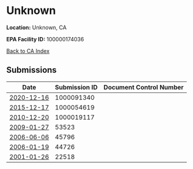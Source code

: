 # Unknown

**Location:** Unknown, CA

**EPA Facility ID:** 100000174036

[Back to CA Index](../../index.md)

## Submissions

| Date | Submission ID | Document Control Number |
|------|--------------|-------------------------|
| [2020-12-16](submissions/1000091340.md) | 1000091340 |  |
| [2015-12-17](submissions/1000054619.md) | 1000054619 |  |
| [2010-12-20](submissions/1000019117.md) | 1000019117 |  |
| [2009-01-27](submissions/53523.md) | 53523 |  |
| [2006-06-06](submissions/45796.md) | 45796 |  |
| [2006-01-19](submissions/44726.md) | 44726 |  |
| [2001-01-26](submissions/22518.md) | 22518 |  |
